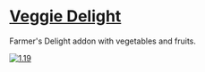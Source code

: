 # [Veggie Delight](https://www.curseforge.com/minecraft/mc-mods/veggiedelight)
Farmer's Delight addon with vegetables and fruits.

[![1.19](https://github.com/brdle/VeggieDelight/actions/workflows/build-1.19.yml/badge.svg?branch=1.19)](https://github.com/brdle/VeggieDelight/actions/workflows/build-1.19.yml)

